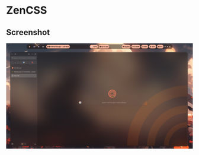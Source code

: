 # ZenCSS 

## Screenshot

![screenshot](https://github.com/logicalman3812/zencss/blob/main/screenshot.png)
